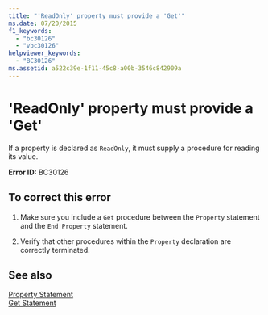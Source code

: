 ```yaml
---
title: "'ReadOnly' property must provide a 'Get'"
ms.date: 07/20/2015
f1_keywords: 
  - "bc30126"
  - "vbc30126"
helpviewer_keywords: 
  - "BC30126"
ms.assetid: a522c39e-1f11-45c8-a00b-3546c842909a
---
```

# 'ReadOnly' property must provide a 'Get'
If a property is declared as `ReadOnly`, it must supply a procedure for reading its value.  
  
 **Error ID:** BC30126  
  
## To correct this error  
  
1.  Make sure you include a `Get` procedure between the `Property` statement and the `End Property` statement.  
  
2.  Verify that other procedures within the `Property` declaration are correctly terminated.  
  
## See also
 [Property Statement](../../visual-basic/language-reference/statements/property-statement.md)  
 [Get Statement](../../visual-basic/language-reference/statements/get-statement.md)
